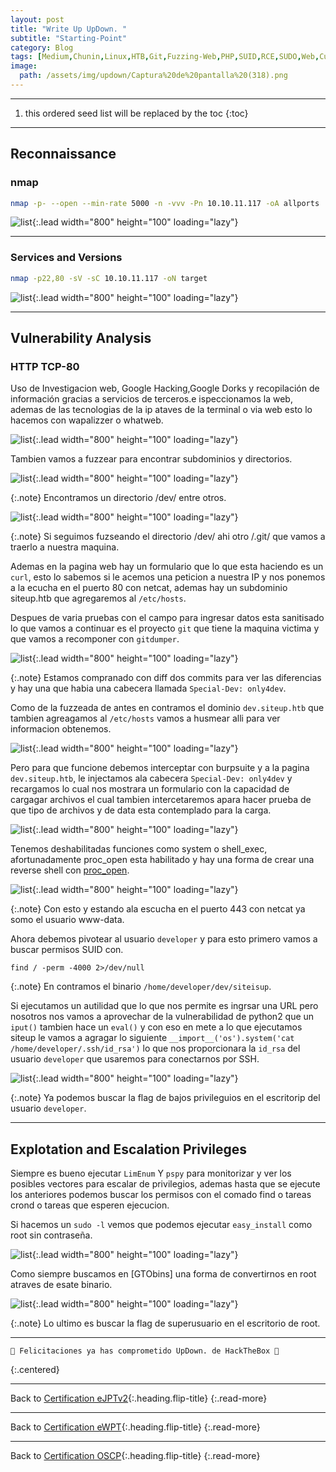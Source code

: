```yaml
---
layout: post
title: "Write Up UpDown. "
subtitle: "Starting-Point"
category: Blog
tags: [Medium,Chunin,Linux,HTB,Git,Fuzzing-Web,PHP,SUID,RCE,SUDO,Web,Custom-Applications,Apache,Python,Reconnaissance,LFI,Vulnerability-Assessment,Injection,Web-Site-Structure-Discovery,Source-Code-Analysis,Code-Injection,Misconfiguration,OSWE,eWPT,eWPTxv2,OSCP] 
image:
  path: /assets/img/updown/Captura%20de%20pantalla%20(318).png
---
```


***
<!--more-->

1. this ordered seed list will be replaced by the toc
{:toc}

***

## Reconnaissance


### nmap


```bash
nmap -p- --open --min-rate 5000 -n -vvv -Pn 10.10.11.117 -oA allports
```


![list](/assets/img/updown/Kali-2022-09-16-18-26-06.png){:.lead width="800" height="100" loading="lazy"}


***

### Services and Versions


```bash
nmap -p22,80 -sV -sC 10.10.11.117 -oN target
```
![list](/assets/img/updown/Kali-2022-09-16-18-30-34.png){:.lead width="800" height="100" loading="lazy"}


***

## Vulnerability Analysis


### HTTP TCP-80


Uso de Investigacion web, Google Hacking,Google Dorks y recopilación de información gracias a servicios de terceros.e ispeccionamos la web, ademas de las tecnologias de la ip ataves de la terminal o via  web esto lo hacemos con wapalizzer o whatweb.


![list](/assets/img/updown/Kali-2022-09-16-18-32-18.png){:.lead width="800" height="100" loading="lazy"}


Tambien vamos a fuzzear para encontrar subdominios y directorios.


![list](/assets/img/updown/Kali-2022-09-16-18-53-41.png){:.lead width="800" height="100" loading="lazy"}


{:.note}
Encontramos un directorio /dev/ entre otros.



![list](/assets/img/updown/Kali-2022-09-16-19-05-00.png){:.lead width="800" height="100" loading="lazy"}


{:.note}
Si seguimos fuzseando el directorio /dev/ ahi otro /.git/ que vamos a traerlo a nuestra maquina.


Ademas en la pagina web hay un formulario que lo que esta haciendo es un `curl`, esto lo sabemos si le acemos una peticion a nuestra IP y nos ponemos a la ecucha en el puerto 80 con netcat, ademas hay un subdominio siteup.htb que agregaremos al `/etc/hosts`.


Despues de varia pruebas con el campo para ingresar datos esta sanitisado lo que vamos a continuar es el proyecto `git` que tiene la maquina victima y que vamos a recomponer con `gitdumper`.


![list](/assets/img/updown/Kali-2022-09-16-19-27-43.png){:.lead width="800" height="100" loading="lazy"}


{:.note}
Estamos compranado con diff dos commits para ver las diferencias y hay una que habia una cabecera llamada `Special-Dev: only4dev`.


Como de la fuzzeada de antes en contramos el dominio `dev.siteup.htb` que tambien agreagamos al `/etc/hosts` vamos a husmear alli para ver informacion obtenemos.


![list](/assets/img/updown/Kali-2022-09-16-20-06-22.png){:.lead width="800" height="100" loading="lazy"}


Pero para que funcione debemos interceptar con burpsuite y a la pagina `dev.siteup.htb`, le injectamos ala cabecera `Special-Dev: only4dev` y recargamos lo cual nos mostrara un formulario con la capacidad de cargagar archivos el cual tambien intercetaremos apara hacer prueba de que tipo de archivos y de data esta contemplado para la carga.


![list](/assets/img/updown/Kali-2022-09-16-20-14-39.png){:.lead width="800" height="100" loading="lazy"}


Tenemos deshabilitadas funciones como system o shell_exec, afortunadamente proc_open esta habilitado y hay una forma de crear una reverse shell con [proc_open].


[proc_open]:(https://www.php.net/manual/en/function.proc-open.php)


![list](/assets/img/updown/Kali-2022-09-16-20-30-44.png){:.lead width="800" height="100" loading="lazy"}


{:.note}
Con esto y estando ala escucha en el puerto 443 con netcat ya somo el usuario www-data.


Ahora debemos pivotear al usuario `developer` y para esto primero vamos a buscar permisos SUID con.


```shell
find / -perm -4000 2>/dev/null
```


{:.note}
En contramos el binario `/home/developer/dev/siteisup`.


Si ejecutamos un autilidad que lo que nos permite es ingrsar una URL pero nosotros nos vamos a aprovechar de la vulnerabilidad  de python2 que un `iput()` tambien hace un `eval()` y con eso en mete a lo que ejecutamos  siteup le vamos a agragar lo siguiente `__import__('os').system('cat /home/developer/.ssh/id_rsa')` lo que nos proporcionara la `id_rsa` del usuario `developer` que usaremos para conectarnos por SSH.


![list](/assets/img/updown/Kali-2022-10-11-08-06-52.png){:.lead width="800" height="100" loading="lazy"}


{:.note}
Ya podemos buscar la flag de bajos privileguios en el escritorip del usuario `developer`. 


***

## Explotation and Escalation Privileges


Siempre es bueno ejecutar `LimEnum` Y `pspy` para monitorizar y ver los posibles vectores para escalar de privilegios, ademas hasta que se ejecute los anteriores podemos buscar los permisos con el comado find o tareas crond o tareas que esperen ejecucion.


Si hacemos un `sudo -l` vemos que podemos ejecutar `easy_install` como root sin contraseña.


![list](/assets/img/updown/Kali-2022-10-11-08-09-54.png){:.lead width="800" height="100" loading="lazy"}


Como siempre buscamos en [GTObins] una forma de convertirnos en root atraves de esate binario.


![list](/assets/img/updown/Kali-2022-10-11-08-12-44.png){:.lead width="800" height="100" loading="lazy"}


{:.note}
Lo ultimo es buscar la flag de superusuario en el escritorio de root.

***

```shell
🎉 Felicitaciones ya has comprometido UpDown. de HackTheBox 🎉
```
{:.centered}
***

Back to [Certification eJPTv2](2023-07-03-Road-to-eJPTv2.md){:.heading.flip-title}
{:.read-more}

***
Back to [Certification eWPT](){:.heading.flip-title}
{:.read-more}

***
Back to [Certification OSCP](){:.heading.flip-title}
{:.read-more}


